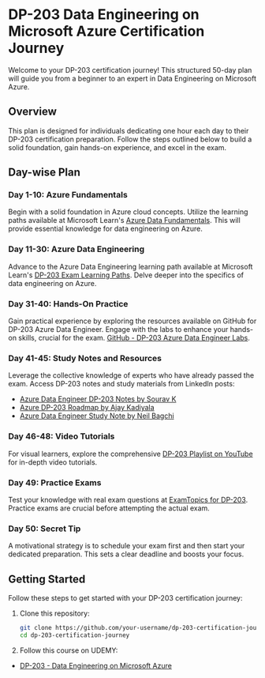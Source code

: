 # DP-203 Data Engineering on Microsoft Azure Certification Journey

Welcome to your DP-203 certification journey! This structured 50-day plan will guide you from a beginner to an expert in Data Engineering on Microsoft Azure.

## Overview

This plan is designed for individuals dedicating one hour each day to their DP-203 certification preparation. Follow the steps outlined below to build a solid foundation, gain hands-on experience, and excel in the exam.

## Day-wise Plan

### Day 1-10: Azure Fundamentals
Begin with a solid foundation in Azure cloud concepts. Utilize the learning paths available at Microsoft Learn's [Azure Data Fundamentals](https://lnkd.in/gPw_bZqG). This will provide essential knowledge for data engineering on Azure.

### Day 11-30: Azure Data Engineering
Advance to the Azure Data Engineering learning path available at Microsoft Learn's [DP-203 Exam Learning Paths](https://lnkd.in/g_NQY2gy). Delve deeper into the specifics of data engineering on Azure.

### Day 31-40: Hands-On Practice
Gain practical experience by exploring the resources available on GitHub for DP-203 Azure Data Engineer. Engage with the labs to enhance your hands-on skills, crucial for the exam. [GitHub - DP-203 Azure Data Engineer Labs](https://lnkd.in/g7bXiExt).

### Day 41-45: Study Notes and Resources
Leverage the collective knowledge of experts who have already passed the exam. Access DP-203 notes and study materials from LinkedIn posts:
- [Azure Data Engineer DP-203 Notes by Sourav K](https://lnkd.in/gYxGbbic)
- [Azure DP-203 Roadmap by Ajay Kadiyala](https://lnkd.in/gPbRAvP2)
- [Azure Data Engineer Study Note by Neil Bagchi](https://lnkd.in/gQZgTiBw)

### Day 46-48: Video Tutorials
For visual learners, explore the comprehensive [DP-203 Playlist on YouTube](https://lnkd.in/g29rKFGM) for in-depth video tutorials.

### Day 49: Practice Exams
Test your knowledge with real exam questions at [ExamTopics for DP-203](https://lnkd.in/gGMBDJiY). Practice exams are crucial before attempting the actual exam.

### Day 50: Secret Tip
A motivational strategy is to schedule your exam first and then start your dedicated preparation. This sets a clear deadline and boosts your focus.

## Getting Started

Follow these steps to get started with your DP-203 certification journey:

1. Clone this repository:
   ```bash
   git clone https://github.com/your-username/dp-203-certification-journey.git
   cd dp-203-certification-journey

2. Follow this course on UDEMY:
- [DP-203 - Data Engineering on Microsoft Azure](https://www.udemy.com/course/data-engineering-on-microsoft-azure/)
   
